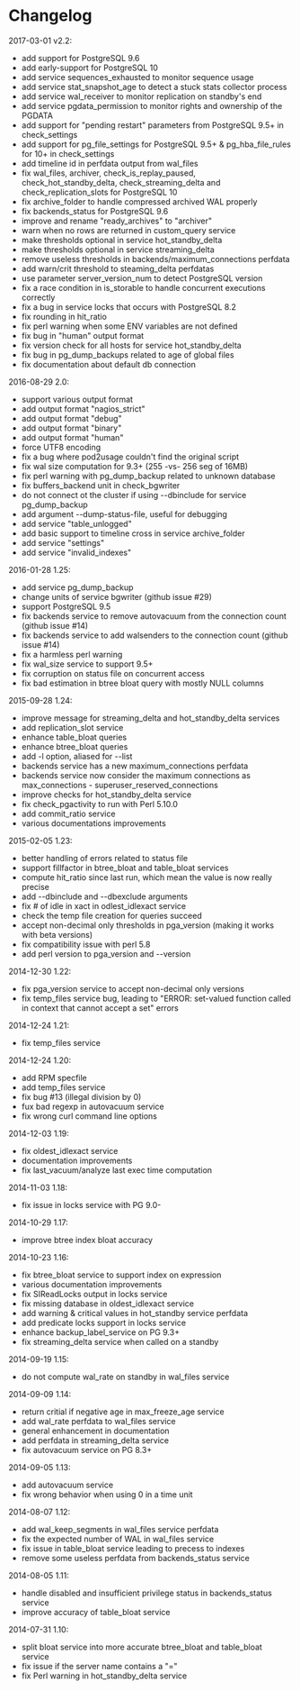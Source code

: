 Changelog
=========

2017-03-01 v2.2:
  - add support for PostgreSQL 9.6
  - add early-support for PostgreSQL 10
  - add service sequences_exhausted to monitor sequence usage
  - add service stat_snapshot_age to detect a stuck stats collector process
  - add service wal_receiver to monitor replication on standby's end
  - add service pgdata_permission to monitor rights and ownership of the PGDATA
  - add support for "pending restart" parameters from PostgreSQL 9.5+ in check_settings
  - add support for pg_file_settings for PostgreSQL 9.5+ & pg_hba_file_rules for 10+ in check_settings
  - add timeline id in perfdata output from wal_files
  - fix wal_files, archiver, check_is_replay_paused, check_hot_standby_delta, check_streaming_delta and check_replication_slots for PostgreSQL 10
  - fix archive_folder to handle compressed archived WAL properly
  - fix backends_status for PostgreSQL 9.6
  - improve and rename "ready_archives" to "archiver"
  - warn when no rows are returned in custom_query service
  - make thresholds optional in service hot_standby_delta
  - make thresholds optional in service streaming_delta
  - remove useless thresholds in backends/maximum_connections perfdata
  - add warn/crit threshold to steaming_delta perfdatas
  - use parameter server_version_num to detect PostgreSQL version
  - fix a race condition in is_storable to handle concurrent executions
    correctly
  - fix a bug in service locks that occurs with PostgreSQL 8.2
  - fix rounding in hit_ratio
  - fix perl warning when some ENV variables are not defined
  - fix bug in "human" output format
  - fix version check for all hosts for service hot_standby_delta
  - fix bug in pg_dump_backups related to age of global files
  - fix documentation about default db connection

2016-08-29 2.0:
  - support various output format
  - add output format "nagios_strict"
  - add output format "debug"
  - add output format "binary"
  - add output format "human"
  - force UTF8 encoding
  - fix a bug where pod2usage couldn't find the original script
  - fix wal size computation for 9.3+ (255 -vs- 256 seg of 16MB)
  - fix perl warning with pg_dump_backup related to unknown database
  - fix buffers_backend unit in check_bgwriter
  - do not connect ot the cluster if using --dbinclude for service pg_dump_backup
  - add argument --dump-status-file, useful for debugging
  - add service "table_unlogged"
  - add basic support to timeline cross in service archive_folder
  - add service "settings"
  - add service "invalid_indexes"

2016-01-28 1.25:
  - add service pg_dump_backup
  - change units of service bgwriter (github issue #29)
  - support PostgreSQL 9.5
  - fix backends service to remove autovacuum from the connection count (github issue #14)
  - fix backends service to add walsenders to the connection count (github issue #14)
  - fix a harmless perl warning
  - fix wal_size service to support 9.5+
  - fix corruption on status file on concurrent access
  - fix bad estimation in btree bloat query with mostly NULL columns

2015-09-28 1.24:
  - improve message for streaming_delta and hot_standby_delta services
  - add replication_slot service
  - enhance table_bloat queries
  - enhance btree_bloat queries
  - add -l option, aliased for --list
  - backends service has a new maximum_connections perfdata
  - backends service now consider the maximum connections as max_connections - superuser_reserved_connections
  - improve checks for hot_standby_delta service
  - fix check_pgactivity to run with Perl 5.10.0
  - add commit_ratio service
  - various documentations improvements

2015-02-05 1.23:
  - better handling of errors related to status file
  - support fillfactor in btree_bloat and table_bloat services
  - compute hit_ratio since last run, which mean the value is now really precise
  - add --dbinclude and --dbexclude arguments
  - fix # of idle in xact in odlest_idlexact service
  - check the temp file creation for queries succeed
  - accept non-decimal only thresholds in pga_version (making it works with beta versions)
  - fix compatibility issue with perl 5.8
  - add perl version to pga_version and --version

2014-12-30 1.22:
  - fix pga_version service to accept non-decimal only versions
  - fix temp_files service bug, leading to "ERROR:   set-valued function called in context that cannot accept a set" errors

2014-12-24 1.21:
  - fix temp_files service

2014-12-24 1.20:
  - add RPM specfile
  - add temp_files service
  - fix bug #13 (illegal division by 0)
  - fux bad regexp in autovacuum service
  - fix wrong curl command line options

2014-12-03 1.19:
  - fix oldest_idlexact service
  - documentation improvements
  - fix last_vacuum/analyze last exec time computation

2014-11-03 1.18:
  - fix issue in locks service with PG 9.0-

2014-10-29 1.17:
  - improve btree index bloat accuracy

2014-10-23 1.16:
  - fix btree_bloat service to support index on expression
  - various documentation improvements
  - fix SIReadLocks output in locks service
  - fix missing database in oldest_idlexact service
  - add warning & critical values in hot_standby service perfdata
  - add predicate locks support in locks service
  - enhance backup_label_service on PG 9.3+
  - fix streaming_delta service when called on a standby

2014-09-19 1.15:
  - do not compute wal_rate on standby in wal_files service

2014-09-09 1.14:
  - return critial if negative age in max_freeze_age service
  - add wal_rate perfdata to wal_files service
  - general enhancement in documentation
  - add perfdata in streaming_delta service
  - fix autovacuum service on PG 8.3+

2014-09-05 1.13:
  - add autovacuum service
  - fix wrong behavior when using 0 in a time unit

2014-08-07 1.12:
  - add wal_keep_segments in wal_files service perfdata
  - fix the expected number of WAL in wal_files service
  - fix issue in table_bloat service leading to precess to indexes
  - remove some useless perfdata from backends_status service

2014-08-05 1.11:
  - handle disabled and insufficient privilege status in backends_status service
  - improve accuracy of table_bloat service

2014-07-31 1.10:
  - split bloat service into more accurate btree_bloat and table_bloat service
  - fix issue if the server name contains a "="
  - fix Perl warning in hot_standby_delta service

